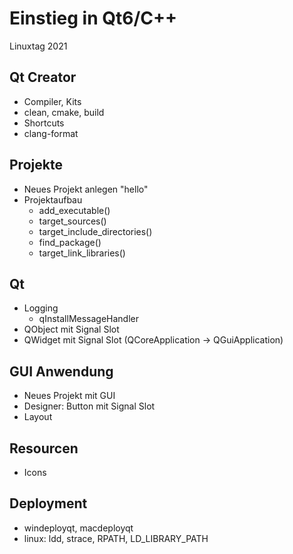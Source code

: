 # Einstieg in Qt6/C++

Linuxtag 2021

## Qt Creator
* Compiler, Kits
* clean, cmake, build
* Shortcuts
* clang-format

## Projekte
* Neues Projekt anlegen "hello"
* Projektaufbau
  * add_executable()
  * target_sources()
  * target_include_directories()
  * find_package()
  * target_link_libraries()

## Qt
* Logging
  * qInstallMessageHandler
* QObject mit Signal Slot
* QWidget mit Signal Slot (QCoreApplication -> QGuiApplication)

## GUI Anwendung
* Neues Projekt mit GUI
* Designer: Button mit Signal Slot
* Layout

## Resourcen
* Icons

## Deployment
* windeployqt, macdeployqt
* linux: ldd, strace, RPATH, LD_LIBRARY_PATH

